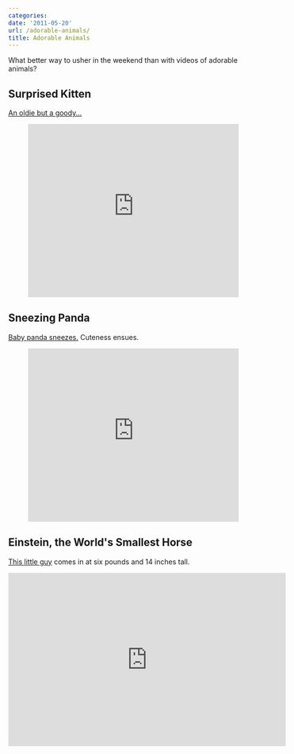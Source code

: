 ```yaml
---
categories:
date: '2011-05-20'
url: /adorable-animals/
title: Adorable Animals
---
```


What better way to usher in the weekend than with videos of adorable animals?

<h2>Surprised Kitten</h2>

<a href="https://www.youtube.com/watch?v=0Bmhjf0rKe8">An oldie but a goody...</a>

<p align="center"><iframe width="425" height="349" src="https://www.youtube.com/embed/0Bmhjf0rKe8?rel=0" frameborder="0" allowfullscreen></iframe></p>

<h2>Sneezing Panda</h2>

<a href="https://www.youtube.com/watch?v=XbqzgDnfMsE">Baby panda sneezes.</a> Cuteness ensues.

<p align="center"><iframe width="425" height="349" src="https://www.youtube.com/embed/XbqzgDnfMsE?rel=0" frameborder="0" allowfullscreen></iframe></p>

<h2>Einstein, the World's Smallest Horse</h2>

<a href="https://www.youtube.com/watch?v=6XQtd9cTGFM">This little guy</a> comes in at six pounds and 14 inches tall.

<p align="center"><iframe width="560" height="349" src="https://www.youtube.com/embed/6XQtd9cTGFM?rel=0" frameborder="0" allowfullscreen></iframe></p>